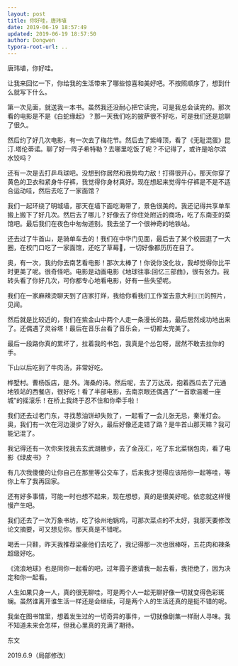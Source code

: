 ```yaml
---
layout: post
title: 你好哇，唐玮埴
date: 2019-06-19 18:57:49
updated: 2019-06-19 18:57:50
author: Dongwen
typora-root-url: ..
---
```




唐玮埴，你好哇。

让我来回忆一下，你给我的生活带来了哪些惊喜和美好吧。不按照顺序了，想到什么就写下什么。

第一次见面，就送我一本书。虽然我还没耐心把它读完，可是我总会读完的。那次看的电影是不是《白蛇缘起》？那一天我们吃的披萨很不好吃，可是我们还是尬聊了很久。

然后约了好几次电影，有一次去了梅花节。然后去了紫峰顶，看了《无耻混蛋》昆汀.塔伦蒂诺。聊了好一阵子希特勒？去哪里吃饭了呢？不记得了，或许是哈尔滨水饺吗？

还有一次是去打乒乓球吧。没想到你居然和我势均力敌！打得很开心，那天你穿了黄色的卫衣和紧身牛仔裤，我觉得你身材真好。现在想起来觉得牛仔裤是不是不适合运动哇，然后去吃了一家面馆？

我们一起环绕了明城墙，那天在墙下面吃海带了，景色很美的。我还记得共享单车搬上搬下了好几次。然后去了哪儿？好像去了你住处附近的商场，吃了东南亚的菜馆吧。最后我们在夜色中匆匆道别。我去坐了一个很神奇的地铁站。

还去过了牛首山，是骑单车去的！我们在中华门见面，最后去了某个校园逛了一大圈，在校门口吃了一家面馆，还吃了草莓🍓，一切好像都历历在目了。

奥，有一次，我约你去南艺看电影！那次太棒了！你说你没化妆，我却觉得你比平时更美了呢。很奇怪吧。电影是动画电影《地球往事:回忆三部曲》，很有张力。我转头看了你好几次，可你都专心地看电影，好有一些失望呢。

我们在一家麻辣烫聊天到了店家打烊，我给你看我们工作室去意大利🇮🇹的照片，见闻。

然后就是比较近的，我们在紫金山中两个人走一条漫长的路，最后居然成功地出来了。还偶遇了灵谷塔！最后在音乐台看了音乐会，一切都太完美了。

最后一段路你真的累坏了，拉着我的书包，我真是个怂包呀，居然不敢去拉你的手。

下山以后吃到了牛肉汤，非常好吃。

桦墅村。曹杨饭店，是.外。海桑的诗。然后呢，去了万达茂，抱着西瓜去了元通地铁站的西餐店，很好吃！看了半部电影，去南京眼还偶遇了“一首歌温暖一座城”的摇滚乐！在桥上我终于忍不住和你牵手啦！

我们还去过老门东，寻找葱油饼却失败了，一起看了一会儿张无忌，秦淮灯会。奥，我们有一次在河边漫步了好久，最后好像还走错了路？是牛首山那天嘛？我可能记混了。

我记得还有一次你来找我去玄武湖散步，去了金茂汇，吃了东北菜锅包肉，看了电影《绿皮书》？

有几次我傻傻的让你自己在那里等公交车了，后来我才觉得应该陪你一起等哇，等你上车了我再回家。

还有好多事情，可能一时也想不起来，现在想想，真的是很美好呢。依恋就这样慢慢产生吧。

我们还去了一次万象书坊，吃了徐州地锅鸡，可那次菜点的不太好，我那天要修改论文摘要，可又想见你。那天真是不错呢。

喝丢一只鞋，昨天我推荐梁豪他们去吃了，我记得那一次也很棒呀，五花肉和辣条超级好吃。

《流浪地球》也是同你一起看的吧，过年霞子邀请我一起去看，我拒绝了，因为决定和你一起看。

人生如果只身一人，真的很无聊哇，可是两个人一起无聊好像一切就变得色彩斑斓。虽然谁离开谁生活一样还是会继续，可是两个人的生活还真的是挺不错的呢。

我坐在图书馆里，想着发生过的一切奇异的事件，一切就像剧集一样耐人寻味。我不知道未来会怎样，但我心里真的充满了期待。

东文

2019.6.9（局部修改）


